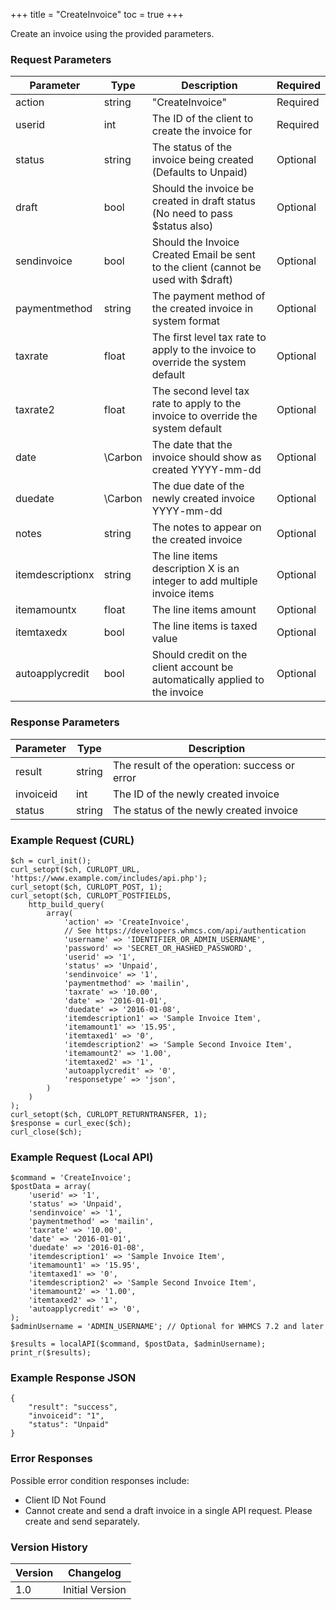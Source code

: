 +++
title = "CreateInvoice"
toc = true
+++

Create an invoice using the provided parameters.

### Request Parameters

| Parameter | Type | Description | Required |
| --------- | ---- | ----------- | -------- |
| action | string | "CreateInvoice" | Required |
| userid | int | The ID of the client to create the invoice for | Required |
| status | string | The status of the invoice being created (Defaults to Unpaid) | Optional |
| draft | bool | Should the invoice be created in draft status (No need to pass $status also) | Optional |
| sendinvoice | bool | Should the Invoice Created Email be sent to the client (cannot be used with $draft) | Optional |
| paymentmethod | string | The payment method of the created invoice in system format | Optional |
| taxrate | float | The first level tax rate to apply to the invoice to override the system default | Optional |
| taxrate2 | float | The second level tax rate to apply to the invoice to override the system default | Optional |
| date | \Carbon | The date that the invoice should show as created YYYY-mm-dd | Optional |
| duedate | \Carbon | The due date of the newly created invoice YYYY-mm-dd | Optional |
| notes | string | The notes to appear on the created invoice | Optional |
| itemdescriptionx | string | The line items description X is an integer to add multiple invoice items | Optional |
| itemamountx | float | The line items amount | Optional |
| itemtaxedx | bool | The line items is taxed value | Optional |
| autoapplycredit | bool | Should credit on the client account be automatically applied to the invoice | Optional |

### Response Parameters

| Parameter | Type | Description |
| --------- | ---- | ----------- |
| result | string | The result of the operation: success or error |
| invoiceid | int | The ID of the newly created invoice |
| status | string | The status of the newly created invoice |


### Example Request (CURL)

```
$ch = curl_init();
curl_setopt($ch, CURLOPT_URL, 'https://www.example.com/includes/api.php');
curl_setopt($ch, CURLOPT_POST, 1);
curl_setopt($ch, CURLOPT_POSTFIELDS,
    http_build_query(
        array(
            'action' => 'CreateInvoice',
            // See https://developers.whmcs.com/api/authentication
            'username' => 'IDENTIFIER_OR_ADMIN_USERNAME',
            'password' => 'SECRET_OR_HASHED_PASSWORD',
            'userid' => '1',
            'status' => 'Unpaid',
            'sendinvoice' => '1',
            'paymentmethod' => 'mailin',
            'taxrate' => '10.00',
            'date' => '2016-01-01',
            'duedate' => '2016-01-08',
            'itemdescription1' => 'Sample Invoice Item',
            'itemamount1' => '15.95',
            'itemtaxed1' => '0',
            'itemdescription2' => 'Sample Second Invoice Item',
            'itemamount2' => '1.00',
            'itemtaxed2' => '1',
            'autoapplycredit' => '0',
            'responsetype' => 'json',
        )
    )
);
curl_setopt($ch, CURLOPT_RETURNTRANSFER, 1);
$response = curl_exec($ch);
curl_close($ch);
```


### Example Request (Local API)

```
$command = 'CreateInvoice';
$postData = array(
    'userid' => '1',
    'status' => 'Unpaid',
    'sendinvoice' => '1',
    'paymentmethod' => 'mailin',
    'taxrate' => '10.00',
    'date' => '2016-01-01',
    'duedate' => '2016-01-08',
    'itemdescription1' => 'Sample Invoice Item',
    'itemamount1' => '15.95',
    'itemtaxed1' => '0',
    'itemdescription2' => 'Sample Second Invoice Item',
    'itemamount2' => '1.00',
    'itemtaxed2' => '1',
    'autoapplycredit' => '0',
);
$adminUsername = 'ADMIN_USERNAME'; // Optional for WHMCS 7.2 and later

$results = localAPI($command, $postData, $adminUsername);
print_r($results);
```


### Example Response JSON

```
{
    "result": "success",
    "invoiceid": "1",
    "status": "Unpaid"
}
```


### Error Responses

Possible error condition responses include:

* Client ID Not Found
* Cannot create and send a draft invoice in a single API request. Please create and send separately.


### Version History

| Version | Changelog |
| ------- | --------- |
| 1.0 | Initial Version |
